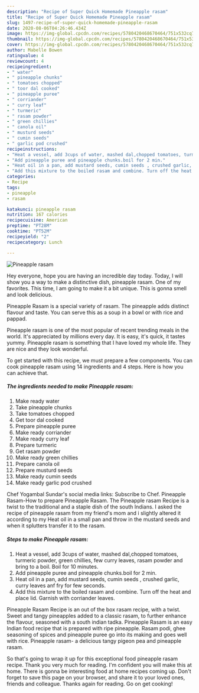 ```yaml
---
description: "Recipe of Super Quick Homemade Pineapple rasam"
title: "Recipe of Super Quick Homemade Pineapple rasam"
slug: 1497-recipe-of-super-quick-homemade-pineapple-rasam
date: 2020-08-06T04:26:46.434Z
image: https://img-global.cpcdn.com/recipes/5780420468670464/751x532cq70/pineapple-rasam-recipe-main-photo.jpg
thumbnail: https://img-global.cpcdn.com/recipes/5780420468670464/751x532cq70/pineapple-rasam-recipe-main-photo.jpg
cover: https://img-global.cpcdn.com/recipes/5780420468670464/751x532cq70/pineapple-rasam-recipe-main-photo.jpg
author: Mabelle Bowen
ratingvalue: 4
reviewcount: 4
recipeingredient:
- " water"
- " pineapple chunks"
- " tomatoes chopped"
- " toor dal cooked"
- " pineapple puree"
- " corriander"
- " curry leaf"
- " turmeric"
- " rasam powder"
- " green chillies"
- " canola oil"
- " musturd seeds"
- " cumin seeds"
- " garlic pod crushed"
recipeinstructions:
- "Heat a vessel, add 3cups of water, mashed dal,chopped tomatoes, turmeric powder, green chillies, few curry leaves, rasam powder and bring to a boil. Boil for 10 minutes."
- "Add pineapple puree and pineapple chunks.boil for 2 min."
- "Heat oil in a pan, add mustard seeds, cumin seeds , crushed garlic, curry leaves anf fry for few seconds."
- "Add this mixture to the boiled rasam and combine. Turn off the heat and place lid. Garnish with corriander leaves."
categories:
- Recipe
tags:
- pineapple
- rasam

katakunci: pineapple rasam 
nutrition: 167 calories
recipecuisine: American
preptime: "PT28M"
cooktime: "PT52M"
recipeyield: "2"
recipecategory: Lunch

---
```



![Pineapple rasam](https://img-global.cpcdn.com/recipes/5780420468670464/751x532cq70/pineapple-rasam-recipe-main-photo.jpg)

Hey everyone, hope you are having an incredible day today. Today, I will show you a way to make a distinctive dish, pineapple rasam. One of my favorites. This time, I am going to make it a bit unique. This is gonna smell and look delicious.

Pineapple Rasam is a special variety of rasam. The pineapple adds distinct flavour and taste. You can serve this as a soup in a bowl or with rice and pappad.

Pineapple rasam is one of the most popular of recent trending meals in the world. It's appreciated by millions every day. It is easy, it's quick, it tastes yummy. Pineapple rasam is something that I have loved my whole life. They are nice and they look wonderful.


To get started with this recipe, we must prepare a few components. You can cook pineapple rasam using 14 ingredients and 4 steps. Here is how you can achieve that.

<!--inarticleads1-->

##### The ingredients needed to make Pineapple rasam:

1. Make ready  water
1. Take  pineapple chunks
1. Take  tomatoes chopped
1. Get  toor dal cooked
1. Prepare  pineapple puree
1. Make ready  corriander
1. Make ready  curry leaf
1. Prepare  turmeric
1. Get  rasam powder
1. Make ready  green chillies
1. Prepare  canola oil
1. Prepare  musturd seeds
1. Make ready  cumin seeds
1. Make ready  garlic pod crushed


Chef Yogambal Sundar&#39;s social media links: Subscribe to Chef. Pineapple Rasam-How to prepare Pineapple Rasam. The Pineapple rasam Recipe is a twist to the traditional and a staple dish of the south Indians. I asked the recipe of pineapple rasam from my friend&#39;s mom and i slightly altered it according to my Heat oil in a small pan and throw in the mustard seeds and when it splutters transfer it to the rasam. 

<!--inarticleads2-->

##### Steps to make Pineapple rasam:

1. Heat a vessel, add 3cups of water, mashed dal,chopped tomatoes, turmeric powder, green chillies, few curry leaves, rasam powder and bring to a boil. Boil for 10 minutes.
1. Add pineapple puree and pineapple chunks.boil for 2 min.
1. Heat oil in a pan, add mustard seeds, cumin seeds , crushed garlic, curry leaves anf fry for few seconds.
1. Add this mixture to the boiled rasam and combine. Turn off the heat and place lid. Garnish with corriander leaves.


Pineapple Rasam Recipe is an out of the box rasam recipe, with a twist. Sweet and tangy pineapples added to a classic rasam, to further enhance the flavour, seasoned with a south indian tadka. Pineapple Rasam is an easy Indian food recipe that is prepared with ripe pineapple. Rasam podi, ghee seasoning of spices and pineapple puree go into its making and goes well with rice. Pineapple rasam- a delicious tangy pigeon pea and pineapple rasam. 

So that's going to wrap it up for this exceptional food pineapple rasam recipe. Thank you very much for reading. I'm confident you will make this at home. There is gonna be interesting food at home recipes coming up. Don't forget to save this page on your browser, and share it to your loved ones, friends and colleague. Thanks again for reading. Go on get cooking!
